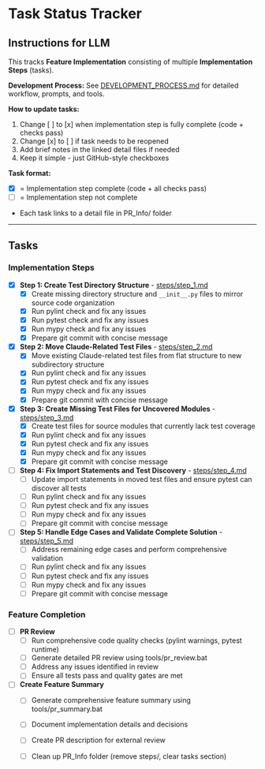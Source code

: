 # Task Status Tracker

## Instructions for LLM

This tracks **Feature Implementation** consisting of multiple **Implementation Steps** (tasks).

**Development Process:** See [DEVELOPMENT_PROCESS.md](./DEVELOPMENT_PROCESS.md) for detailed workflow, prompts, and tools.

**How to update tasks:**
1. Change [ ] to [x] when implementation step is fully complete (code + checks pass)
2. Change [x] to [ ] if task needs to be reopened
3. Add brief notes in the linked detail files if needed
4. Keep it simple - just GitHub-style checkboxes

**Task format:**
- [x] = Implementation step complete (code + all checks pass)
- [ ] = Implementation step not complete
- Each task links to a detail file in PR_Info/ folder

---

## Tasks

### Implementation Steps

- [x] **Step 1: Create Test Directory Structure** - [steps/step_1.md](./steps/step_1.md)
  - [x] Create missing directory structure and `__init__.py` files to mirror source code organization
  - [x] Run pylint check and fix any issues
  - [x] Run pytest check and fix any issues
  - [x] Run mypy check and fix any issues
  - [x] Prepare git commit with concise message

- [x] **Step 2: Move Claude-Related Test Files** - [steps/step_2.md](./steps/step_2.md)
  - [x] Move existing Claude-related test files from flat structure to new subdirectory structure
  - [x] Run pylint check and fix any issues
  - [x] Run pytest check and fix any issues
  - [x] Run mypy check and fix any issues
  - [x] Prepare git commit with concise message

- [x] **Step 3: Create Missing Test Files for Uncovered Modules** - [steps/step_3.md](./steps/step_3.md)
  - [x] Create test files for source modules that currently lack test coverage
  - [x] Run pylint check and fix any issues
  - [x] Run pytest check and fix any issues
  - [x] Run mypy check and fix any issues
  - [x] Prepare git commit with concise message

- [ ] **Step 4: Fix Import Statements and Test Discovery** - [steps/step_4.md](./steps/step_4.md)
  - [ ] Update import statements in moved test files and ensure pytest can discover all tests
  - [ ] Run pylint check and fix any issues
  - [ ] Run pytest check and fix any issues
  - [ ] Run mypy check and fix any issues
  - [ ] Prepare git commit with concise message

- [ ] **Step 5: Handle Edge Cases and Validate Complete Solution** - [steps/step_5.md](./steps/step_5.md)
  - [ ] Address remaining edge cases and perform comprehensive validation
  - [ ] Run pylint check and fix any issues
  - [ ] Run pytest check and fix any issues
  - [ ] Run mypy check and fix any issues
  - [ ] Prepare git commit with concise message

### Feature Completion

- [ ] **PR Review**
  - [ ] Run comprehensive code quality checks (pylint warnings, pytest runtime)
  - [ ] Generate detailed PR review using tools/pr_review.bat
  - [ ] Address any issues identified in review
  - [ ] Ensure all tests pass and quality gates are met

- [ ] **Create Feature Summary**
  - [ ] Generate comprehensive feature summary using tools/pr_summary.bat
  - [ ] Document implementation details and decisions
  - [ ] Create PR description for external review
  - [ ] Clean up PR_Info folder (remove steps/, clear tasks section)


